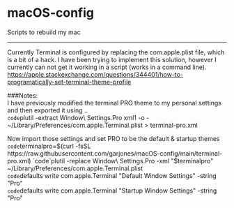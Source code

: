 # macOS-config
Scripts to rebuild my mac

---
Currently Terminal is configured by replacing the com.apple.plist file, which is a bit of a hack.
I have been trying to implement this solution, however I currently can not get it working in a script (works in a command line).
https://apple.stackexchange.com/questions/344401/how-to-programatically-set-terminal-theme-profile

###Notes:  
I have previously modified the terminal PRO theme to my personal settings and then exported it using ..  
`code`plutil -extract Window\ Settings.Pro xml1 -o - ~/Library/Preferences/com.apple.Terminal.plist > terminal-pro.xml  

Now import those settings and set PRO to be the default & startup themes  
`code`terminalpro=$(curl -fsSL https://raw.githubusercontent.com/garjones/macOS-config/main/terminal-pro.xml)  
`code`plutil -replace Window\ Settings.Pro -xml "$terminalpro" ~/Library/Preferences/com.apple.Terminal.plist  
`code`defaults write com.apple.Terminal "Default Window Settings" -string "Pro"  
`code`defaults write com.apple.Terminal "Startup Window Settings" -string "Pro"  
